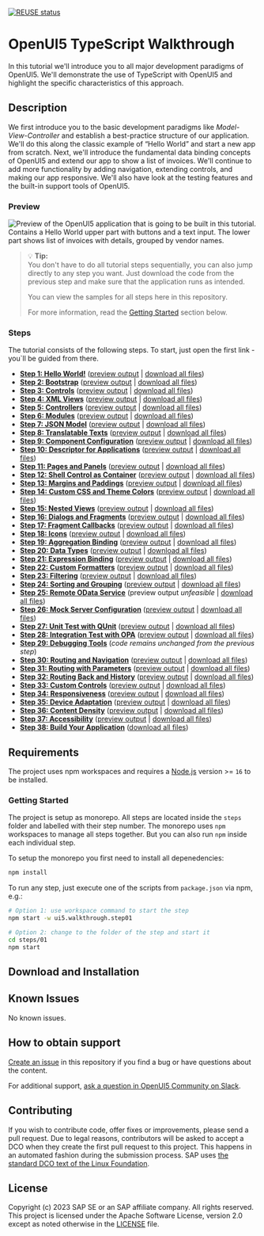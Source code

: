 <!--
# SAP-samples/repository-template
This default template for SAP Samples repositories includes files for README, LICENSE, and .reuse/dep5. All repositories on github.com/SAP-samples will be created based on this template.

# Containing Files

1. The LICENSE file:
In most cases, the license for SAP sample projects is `Apache 2.0`.

2. The .reuse/dep5 file: 
The [Reuse Tool](https://reuse.software/) must be used for your samples project. You can find the .reuse/dep5 in the project initial. Please replace the parts inside the single angle quotation marks < > by the specific information for your repository.

3. The README.md file (this file):
Please edit this file as it is the primary description file for your project. You can find some placeholder titles for sections below.
-->

[![REUSE status](https://api.reuse.software/badge/github.com/SAP-samples/ui5-typescript-walkthrough)](https://api.reuse.software/info/github.com/SAP-samples/ui5-typescript-walkthrough)

# OpenUI5 TypeScript Walkthrough

In this tutorial we'll introduce you to all major development paradigms of OpenUI5. We'll demonstrate the use of TypeScript with OpenUI5 and highlight the specific characteristics of this approach.

## Description

We first introduce you to the basic development paradigms like *Model-View-Controller* and establish a best-practice structure of our application. We'll do this along the classic example of “Hello World” and start a new app from scratch. Next, we'll introduce the fundamental data binding concepts of OpenUI5 and extend our app to show a list of invoices. We'll continue to add more functionality by adding navigation, extending controls, and making our app responsive. We'll also have look at the testing features and the built-in support tools of OpenUI5.

### Preview

![Preview of the OpenUI5 application that is going to be built in this tutorial. Contains a Hello World upper part with buttons and a text input. The lower part shows list of invoices with details, grouped by vendor names.](https://sdk.openui5.org/docs/topics/loiofb12cea5ac9b45bb9007aac5a1a8689f_LowRes.png)

> 💡 **Tip:** <br>
> You don't have to do all tutorial steps sequentially, you can also jump directly to any step you want. Just download the code from the previous step and make sure that the application runs as intended.
> 
> You can view the samples for all steps here in this repository.
>
> For more information, read the [Getting Started](#getting-started) section below.

### Steps

The tutorial consists of the following steps. To start, just open the first link - you`ll be guided from there.

- **[Step 1: Hello World!](steps/01/README.md "As you know OpenUI5 is all about HTML5. Let’s get started with building a first \“Hello World\” with only HTML.")** ([preview output](https://sap-samples.github.io/ui5-typescript-walkthrough/step-01/index.html) \| [download all files](https://sap-samples.github.io/ui5-typescript-walkthrough/ui5-typescript-walkthrough-step-01.zip))
- **[Step 2: Bootstrap](steps/02/README.md "Before we can do something with OpenUI5, we need to load and initialize it. This process of loading and initializing OpenUI5 is called bootstrapping. Once this bootstrapping is finished, we simply	display an alert.")** ([preview output](https://sap-samples.github.io/ui5-typescript-walkthrough/step-02/index-cdn.html) \| [download all files](https://sap-samples.github.io/ui5-typescript-walkthrough/ui5-typescript-walkthrough-step-02.zip))
- **[Step 3: Controls](steps/03/README.md "Now it is time to build our first little UI by replacing the \“Hello World\” text in the HTML body by the OpenUI5 control sap/m/Text. In the beginning, we will use the	JavaScript control interface to set up the UI, the control instance is then placed into the HTML body. ")** ([preview output](https://sap-samples.github.io/ui5-typescript-walkthrough/step-03/index-cdn.html) \| [download all files](https://sap-samples.github.io/ui5-typescript-walkthrough/ui5-typescript-walkthrough-step-03.zip))
- **[Step 4: XML Views](steps/04/README.md "Putting all our UI into the index.ts file will very soon result in a messy setup, and there is quite a bit of work ahead of us. So let’s do a first modularization by putting the sap/m/Text control into a dedicated view.")** ([preview output](https://sap-samples.github.io/ui5-typescript-walkthrough/step-04/index-cdn.html) \| [download all files](https://sap-samples.github.io/ui5-typescript-walkthrough/ui5-typescript-walkthrough-step-04.zip))
- **[Step 5: Controllers](steps/05/README.md "In this step, we replace the text with a button and show the \“Hello World\” message when the button is pressed. The handling of the button's press event is implemented in the controller of the view.")** ([preview output](https://sap-samples.github.io/ui5-typescript-walkthrough/step-05/index-cdn.html) \| [download all files](https://sap-samples.github.io/ui5-typescript-walkthrough/ui5-typescript-walkthrough-step-05.zip))
- **[Step 6: Modules](steps/06/README.md "In OpenUI5, resources are often referred to as modules. In this step, we replace the alert from the last exercise with a proper Message Toast from the sap.m library.")** ([preview output](https://sap-samples.github.io/ui5-typescript-walkthrough/step-06/index-cdn.html) \| [download all files](https://sap-samples.github.io/ui5-typescript-walkthrough/ui5-typescript-walkthrough-step-06.zip))
- **[Step 7: JSON Model](steps/07/README.md "Now that we have set up the view and controller, it’s about time to think about the M in MVC.")** ([preview output](https://sap-samples.github.io/ui5-typescript-walkthrough/step-07/index-cdn.html) \| [download all files](https://sap-samples.github.io/ui5-typescript-walkthrough/ui5-typescript-walkthrough-step-07.zip))
- **[Step 8: Translatable Texts](steps/08/README.md "In this step we move the texts of our UI to a separate resource file.")** ([preview output](https://sap-samples.github.io/ui5-typescript-walkthrough/step-08/index-cdn.html) \| [download all files](https://sap-samples.github.io/ui5-typescript-walkthrough/ui5-typescript-walkthrough-step-08.zip)) 
- **[Step 9: Component Configuration](steps/09/README.md "After we have introduced all three parts of the Model-View-Controller /(MVC/) concept, we now come to another important structural aspect of OpenUI5. ")** ([preview output](https://sap-samples.github.io/ui5-typescript-walkthrough/step-09/index-cdn.html) \| [download all files](https://sap-samples.github.io/ui5-typescript-walkthrough/ui5-typescript-walkthrough-step-09.zip))  
- **[Step 10: Descriptor for Applications](steps/10/README.md "All application-specific configuration settings will now further be put in a separate descriptor file called manifest.json. This clearly separates the application coding from the configuration settings and makes our app even more flexible. For example, all SAP Fiori applications are realized as components and come with a descriptor file in order to be hosted in the SAP Fiori launchpad.")**  ([preview output](https://sap-samples.github.io/ui5-typescript-walkthrough/step-10/index-cdn.html) \| [download all files](https://sap-samples.github.io/ui5-typescript-walkthrough/ui5-typescript-walkthrough-step-10.zip))
- **[Step 11: Pages and Panels](steps/11/README.md "After all the work on the app structure it’s time to improve the look of our app. We will use two controls from the sap.m library to add a bit more &quot;bling&quot; to our UI. You will also learn about control aggregations in this step.")** ([preview output](https://sap-samples.github.io/ui5-typescript-walkthrough/step-11/index-cdn.html) \| [download all files](https://sap-samples.github.io/ui5-typescript-walkthrough/ui5-typescript-walkthrough-step-11.zip)) 
- **[Step 12: Shell Control as Container](steps/12/README.md "Now we use a shell control as container for our app and use it as our new root element. The shell takes care of visual adaptation of the application to the device’s screen size by introducing a so-called letterbox on desktop screens.")** ([preview output](https://sap-samples.github.io/ui5-typescript-walkthrough/step-12/index-cdn.html) \| [download all files](https://sap-samples.github.io/ui5-typescript-walkthrough/ui5-typescript-walkthrough-step-12.zip)) 
- **[Step 13: Margins and Paddings](steps/13/README.md "Our app content is still glued to the corners of the letterbox. To fine-tune our layout, we can add margins and paddings to the controls that we added in the previous step. ")** ([preview output](https://sap-samples.github.io/ui5-typescript-walkthrough/step-13/index-cdn.html) \| [download all files](https://sap-samples.github.io/ui5-typescript-walkthrough/ui5-typescript-walkthrough-step-13.zip)) 
- **[Step 14: Custom CSS and Theme Colors](steps/14/README.md "Sometimes we need to define some more fine-granular layouts and this is when we can use the flexibility of CSS by adding custom style classes to controls and style them as we like. ")** ([preview output](https://sap-samples.github.io/ui5-typescript-walkthrough/step-14/index-cdn.html) \| [download all files](https://sap-samples.github.io/ui5-typescript-walkthrough/ui5-typescript-walkthrough-step-14.zip)) 
- **[Step 15: Nested Views](steps/15/README.md "Our panel content is getting more and more complex and now it is time to move the panel content to a separate view. With that approach, the application structure is much easier to understand, and the individual parts of the app can be reused.")** ([preview output](https://sap-samples.github.io/ui5-typescript-walkthrough/step-15/index-cdn.html) \| [download all files](https://sap-samples.github.io/ui5-typescript-walkthrough/ui5-typescript-walkthrough-step-15.zip)) 
- **[Step 16: Dialogs and Fragments](1/steps/16/README.md "In this step, we will take a closer look at another element which can be used to assemble views: the fragment. ")** ([preview output](https://sap-samples.github.io/ui5-typescript-walkthrough/step-16/index-cdn.html) \| [download all files](https://sap-samples.github.io/ui5-typescript-walkthrough/ui5-typescript-walkthrough-step-16.zip)) 
- **[Step 17: Fragment Callbacks](steps/17/README.md "Now that we have integrated the dialog, it's time to add some user interaction. The user will definitely want to close the dialog again at some point, so we add a button to close the dialog and assign an event handler.")** ([preview output](https://sap-samples.github.io/ui5-typescript-walkthrough/step-17/index-cdn.html) \| [download all files](https://sap-samples.github.io/ui5-typescript-walkthrough/ui5-typescript-walkthrough-step-17.zip))
- **[Step 18: Icons](steps/18/README.md "Our dialog is still pretty much empty. Since OpenUI5 is shipped with a large icon font that contains more than 500 icons, we will add an icon to greet our users when the dialog is opened.")** ([preview output](https://sap-samples.github.io/ui5-typescript-walkthrough/step-18/index-cdn.html) \| [download all files](https://sap-samples.github.io/ui5-typescript-walkthrough/ui5-typescript-walkthrough-step-18.zip))  
- **[Step 19: Aggregation Binding](steps/19/README.md "Now that we have established a good structure for our app, it's time to add some more functionality. We start exploring more features of data binding by adding some invoice data in JSON format that we display in a list below the panel.")** ([preview output](https://sap-samples.github.io/ui5-typescript-walkthrough/step-19/index-cdn.html) \| [download all files](https://sap-samples.github.io/ui5-typescript-walkthrough/ui5-typescript-walkthrough-step-19.zip)) 
- **[Step 20: Data Types](steps/20/README.md "The list of invoices is already looking nice, but what is an invoice without a price assigned? Typically prices are stored in a technical format and with a /'./' delimiter in the data model. For example, our invoice for pineapples has the calculated price 87.2 without a currency. We are going to use the OpenUI5 data types to format the price properly, with a locale-dependent decimal separator and two digits after the separator.")** ([preview output](https://sap-samples.github.io/ui5-typescript-walkthrough/step-20/index-cdn.html) \| [download all files](https://sap-samples.github.io/ui5-typescript-walkthrough/ui5-typescript-walkthrough-step-20.zip)) 
- **[Step 21: Expression Binding](steps/21/README.md "Sometimes the predefined types of OpenUI5 are not flexible enough and you want to do a simple calculation or formatting in the view - that is where expressions are really helpful. We use them to format our price according to the current number in the data model.")** ([preview output](https://sap-samples.github.io/ui5-typescript-walkthrough/step-21/index-cdn.html) \| [download all files](https://sap-samples.github.io/ui5-typescript-walkthrough/ui5-typescript-walkthrough-step-21.zip))  
- **[Step 22: Custom Formatters](steps/22/README.md "If we want to do a more complex logic for formatting properties of our data model, we can also write a custom formatting function. We will now add a localized status with a custom formatter, because the status in our data model is in a rather technical format.")** ([preview output](https://sap-samples.github.io/ui5-typescript-walkthrough/step-22/index-cdn.html) \| [download all files](https://sap-samples.github.io/ui5-typescript-walkthrough/ui5-typescript-walkthrough-step-22.zip))
- **[Step 23: Filtering](steps/23/README.md "In this step, we add a search field for our product list and define a filter that represents the search term. When searching, the list is automatically updated to show only the items that match the search term.")** ([preview output](https://sap-samples.github.io/ui5-typescript-walkthrough/step-23/index-cdn.html) \| [download all files](https://sap-samples.github.io/ui5-typescript-walkthrough/ui5-typescript-walkthrough-step-23.zip))
- **[Step 24: Sorting and Grouping](steps/24/README.md "To make our list of invoices even more user-friendly, we sort it alphabetically instead of just showing the order from the data model. Additionally, we introduce groups and add the company that ships the products so that the data is easier to consume.")** ([preview output](https://sap-samples.github.io/ui5-typescript-walkthrough/step-24/index-cdn.html) \| [download all files](https://sap-samples.github.io/ui5-typescript-walkthrough/ui5-typescript-walkthrough-step-24.zip))
- **[Step 25: Remote OData Service](steps/25/README.md "So far we have worked with local JSON data, but now we will access a real OData service to visualize remote data.")** (preview output *unfeasible* \| [download all files](https://sap-samples.github.io/ui5-typescript-walkthrough/ui5-typescript-walkthrough-step-25.zip))
- **[Step 26: Mock Server Configuration](steps/26/README.md "We just ran our app against a real service, but for developing and testing our app we do not want to rely on the availability of the “real” service or put additional load on the system where the data service is located.")** ([preview output](https://sap-samples.github.io/ui5-typescript-walkthrough/step-26/test/mockServer-cdn.html) \| [download all files](https://sap-samples.github.io/ui5-typescript-walkthrough/ui5-typescript-walkthrough-step-26.zip))
- **[Step 27: Unit Test with QUnit](steps/27/README.md "Now that we have a test folder in the app, we can start to increase our test coverage. ")** ([preview output](https://sap-samples.github.io/ui5-typescript-walkthrough/step-27/test/unit/unitTests-cdn.qunit.html) \| [download all files](https://sap-samples.github.io/ui5-typescript-walkthrough/ui5-typescript-walkthrough-step-27.zip))
- **[Step 28: Integration Test with OPA](steps/28/README.md "If we want to test interaction patterns or more visual features of our app, we can also write an integration test. ")** ([preview output](https://sap-samples.github.io/ui5-typescript-walkthrough/step-28/test/integration/opaTests-cdn.qunit.html) \| [download all files](https://sap-samples.github.io/ui5-typescript-walkthrough/ui5-typescript-walkthrough-step-28.zip))
- **[Step 29: Debugging Tools](steps/29/README.md "Even though we have added a basic test coverage in the previous steps, it seems like we accidentally broke our app, because it does not display prices to our invoices anymore. We need to debug the issue and fix it before someone finds out.")** (*code remains unchanged from the previous step*)
- **[Step 30: Routing and Navigation](steps/30/README.md "So far, we have put all app content on one single page. As we add more and more features, we want to split the content and put it on separate pages.")** ([preview output](https://sap-samples.github.io/ui5-typescript-walkthrough/step-30/test/mockServer-cdn.html) \| [download all files](https://sap-samples.github.io/ui5-typescript-walkthrough/ui5-typescript-walkthrough-step-30.zip))
- **[Step 31: Routing with Parameters](steps/31/README.md "We can now navigate between the overview and the detail page, but the actual item that we selected in the overview is not displayed on the detail page yet. A typical use case for our app is to show additional information for the selected item on the detail page. ")** ([preview output](https://sap-samples.github.io/ui5-typescript-walkthrough/step-31/test/mockServer-cdn.html) \| [download all files](https://sap-samples.github.io/ui5-typescript-walkthrough/ui5-typescript-walkthrough-step-31.zip))
- **[Step 32: Routing Back and History](steps/32/README.md "Now we can navigate to our detail page and display an invoice, but we cannot go back to the overview page yet. We'll add a back button to the detail page and implement a function that shows our overview page again.")** ([preview output](https://sap-samples.github.io/ui5-typescript-walkthrough/step-32/test/mockServer-cdn.html) \| [download all files](https://sap-samples.github.io/ui5-typescript-walkthrough/ui5-typescript-walkthrough-step-32.zip))
- **[Step 33: Custom Controls](steps/33/README.md "In this step, we are going to extend the functionality of OpenUI5 with a custom control. We want to rate the product shown on the detail page, so we create a composition of multiple standard controls using the OpenUI5 extension mechanism and add some glue code to make them work nicely together. This way, we can reuse the control across the app and keep all related functionality in one module.")** ([preview output](https://sap-samples.github.io/ui5-typescript-walkthrough/step-33/test/mockServer-cdn.html) \| [download all files](https://sap-samples.github.io/ui5-typescript-walkthrough/ui5-typescript-walkthrough-step-33.zip))
- **[Step 34: Responsiveness](steps/34/README.md "In this step, we improve the responsiveness of our app. OpenUI5 applications can be run on phone, tablet, and desktop devices and we can configure the application to make best use of the screen estate for each scenario. Fortunately, OpenUI5 controls like the 	sap.m.Table already deliver a lot of features that we can use.")** ([preview output](https://sap-samples.github.io/ui5-typescript-walkthrough/step-34/test/mockServer-cdn.html) \| [download all files](https://sap-samples.github.io/ui5-typescript-walkthrough/ui5-typescript-walkthrough-step-34.zip))
- **[Step 35: Device Adaptation](steps/35/README.md "We now configure the visibility and properties of controls based on the device that we run the application on. By making use of the sap.ui.Device API and defining a device model we will make the app look great on many devices.")** ([preview output](https://sap-samples.github.io/ui5-typescript-walkthrough/step-35/test/mockServer-cdn.html) \| [download all files](https://sap-samples.github.io/ui5-typescript-walkthrough/ui5-typescript-walkthrough-step-35.zip))
- **[Step 36: Content Density](steps/36/README.md "In this step of our Walkthrough tutorial, we adjust the content density based on the user’s device. OpenUI5 contains different content densities allowing you to display larger controls for touch-enabled devices and a smaller, more compact design for devices that are operated by mouse. In our app, we will detect the device and adjust the density accordingly.")** ([preview output](https://sap-samples.github.io/ui5-typescript-walkthrough/step-36/test/mockServer-cdn.html) \| [download all files](https://sap-samples.github.io/ui5-typescript-walkthrough/ui5-typescript-walkthrough-step-36.zip))
- **[Step 37: Accessibility](steps/37/README.md "In this step we're going to improve the accessibility of our app.")** ([preview output](https://sap-samples.github.io/ui5-typescript-walkthrough/step-37/test/mockServer-cdn.html) \| [download all files](https://sap-samples.github.io/ui5-typescript-walkthrough/ui5-typescript-walkthrough-step-37.zip))
- **[Step 38: Build Your Application](steps/38/README.md "In this step we're going to build our application and consume the speed of a built OpenUI5 application.")** ([download all files](https://sap-samples.github.io/ui5-typescript-walkthrough/ui5-typescript-walkthrough-step-38.zip))

## Requirements

The project uses npm workspaces and requires a [Node.js](https://nodejs.org/) version  >= `16` to be installed.

### Getting Started

The project is setup as monorepo. All steps are located inside the `steps` folder and labelled with their step number. The monorepo uses `npm` workspaces to manage all steps together. But you can also run `npm` inside each individual step.

To setup the monorepo you first need to install all depenedencies:

```sh
npm install
```

To run any step, just execute one of the scripts from `package.json` via npm, e.g.:

```sh
# Option 1: use workspace command to start the step
npm start -w ui5.walkthrough.step01

# Option 2: change to the folder of the step and start it
cd steps/01 
npm start
```

## Download and Installation

<!--
TODO

* create GitHub pages to showcase the built examples
* create ZIP files for each step which can be downloaded
-->

## Known Issues

No known issues.

## How to obtain support

[Create an issue](https://github.com/SAP-samples/ui5-typescript-walkthrough/issues) in this repository if you find a bug or have questions about the content.

For additional support, [ask a question in OpenUI5 Community on Slack](https://ui5-slack-invite.cfapps.eu10.hana.ondemand.com/).

## Contributing

If you wish to contribute code, offer fixes or improvements, please send a pull request. Due to legal reasons, contributors will be asked to accept a DCO when they create the first pull request to this project. This happens in an automated fashion during the submission process. SAP uses [the standard DCO text of the Linux Foundation](https://developercertificate.org/).

## License

Copyright (c) 2023 SAP SE or an SAP affiliate company. All rights reserved. This project is licensed under the Apache Software License, version 2.0 except as noted otherwise in the [LICENSE](LICENSE) file.
